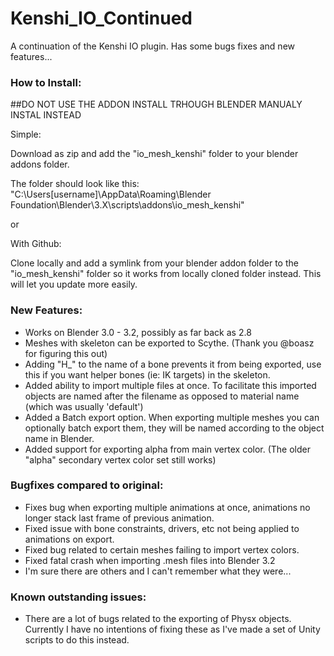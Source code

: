 # Kenshi_IO_Continued
A continuation of the Kenshi IO plugin. Has some bugs fixes and new features...

### How to Install:

##DO NOT USE THE ADDON INSTALL TRHOUGH BLENDER MANUALY INSTAL INSTEAD

Simple:

Download as zip and add the "io_mesh_kenshi" folder to your blender addons folder.

The folder should look like this: "C:\Users[username]\AppData\Roaming\Blender Foundation\Blender\3.X\scripts\addons\io_mesh_kenshi"

or

With Github:

Clone locally and add a symlink from your blender addon folder to the "io_mesh_kenshi" folder so it works from locally cloned folder instead. This will let you update more easily.

### New Features:
+ Works on Blender 3.0 - 3.2, possibly as far back as 2.8
+ Meshes with skeleton can be exported to Scythe. (Thank you @boasz for figuring this out)
+ Adding "H_" to the name of a bone prevents it from being exported, use this if you want helper bones (ie: IK targets) in the skeleton.
+ Added ability to import multiple files at once. To facilitate this imported objects are named after the filename as opposed to material name (which was usually 'default')
+ Added a Batch export option. When exporting multiple meshes you can optionally batch export them, they will be named according to the object name in Blender.
+ Added support for exporting alpha from main vertex color. (The older "alpha" secondary vertex color set still works)

### Bugfixes compared to original:
+ Fixes bug when exporting multiple animations at once, animations no longer stack last frame of previous animation.
+ Fixed issue with bone constraints, drivers, etc not being applied to animations on export.
+ Fixed bug related to certain meshes failing to import vertex colors.
+ Fixed fatal crash when importing .mesh files into Blender 3.2
+ I'm sure there are others and I can't remember what they were...

### Known outstanding issues:
+ There are a lot of bugs related to the exporting of Physx objects. Currently I have no intentions of fixing these as I've made a set of Unity scripts to do this instead.
